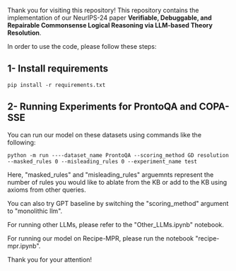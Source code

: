 
Thank you for visiting this repository!
This repository contains the implementation of our NeurIPS-24 paper **Verifiable, Debuggable, and Repairable Commonsense Logical Reasoning via LLM-based Theory Resolution**.

In order to use the code, please follow these steps:

## 1- Install requirements
~~~
pip install -r requirements.txt
~~~

## 2- Running Experiments for ProntoQA and COPA-SSE
You can run our model on these datasets using commands like the following:
~~~
python -m run ----dataset_name ProntoQA --scoring_method GD resolution --masked_rules 0 --misleading_rules 0 --experiment_name test
~~~

Here, "masked_rules" and "misleading_rules" arguemnts represent the number of rules you would like to ablate from the KB or add to the KB using axioms from other queries.

You can also try GPT baseline by switching the "scoring_method" argument to "monolithic llm".

For running other LLMs, please refer to the "Other_LLMs.ipynb" notebook.

For running our model on Recipe-MPR, please run the notebook "recipe-mpr.ipynb".


Thank you for your attention!
